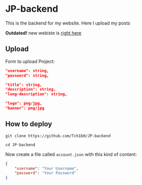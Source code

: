 # JP-backend
This is the backend for my website.
Here I upload my posts

**Outdated!** new webiste is [right here](https://github.com/Tch1b0/JP-nuxt)

## Upload
Form to upload Project:
```json
"username": string,
"password": string,

"title": string,
"description": string,
"long-description": string,

"logo": png/jpg,
"banner": png/jpg
```

## How to deploy 
```
git clone https://github.com/Tch1b0/JP-backend
```
```
cd JP-backend
```
Now create a file called `account.json` with this kind of content:
```json
{
    "username": "Your Username",
    "password": "Your Password"
}
```
